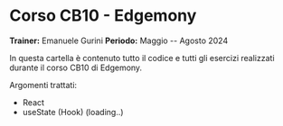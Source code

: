 # Corso CB10 - Edgemony

**Trainer:** Emanuele Gurini
**Periodo:** Maggio -- Agosto 2024

In questa cartella è contenuto tutto il codice e tutti gli esercizi realizzati durante il corso CB10 di Edgemony.

Argomenti trattati:

- React
- useState (Hook)
  (loading..)
